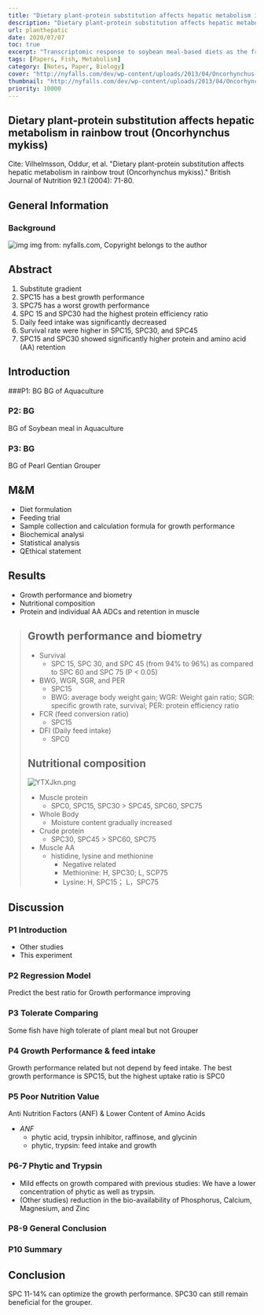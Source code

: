 ```yaml
---
title: "Dietary plant-protein substitution affects hepatic metabolism in rainbow trout (Oncorhynchus mykiss)"
description: "Dietary plant-protein substitution affects hepatic metabolism in rainbow trout (Oncorhynchus mykiss)"
url: planthepatic
date: 2020/07/07
toc: true
excerpt: "Transcriptomic response to soybean meal-based diets as the frst formulated feed in juvenile yellow perch (Perca favescens)"
tags: [Papers, Fish, Metabolism]
category: [Notes, Paper, Biology]
cover: "http://nyfalls.com/dev/wp-content/uploads/2013/04/Oncorhynchus-mykiss1-300x112.jpg"
thumbnail: "http://nyfalls.com/dev/wp-content/uploads/2013/04/Oncorhynchus-mykiss1-300x112.jpg"
priority: 10000
---
```


## Dietary plant-protein substitution affects hepatic metabolism in rainbow trout (Oncorhynchus mykiss)

Cite: Vilhelmsson, Oddur, et al. "Dietary plant-protein substitution affects hepatic metabolism in rainbow trout (Oncorhynchus mykiss)." British Journal of Nutrition 92.1 (2004): 71-80.


## General Information

### Background
![img](http://nyfalls.com/dev/wp-content/uploads/2013/04/Oncorhynchus-mykiss1-300x112.jpg)
img from: nyfalls.com, Copyright belongs to the author


## Abstract
1. Substitute gradient
2. SPC15 has a best growth performance
3. SPC75 has a worst growth performance
4. SPC 15 and SPC30 had the highest protein efficiency ratio
5. Daily feed intake was significantly decreased
6. Survival rate were higher in SPC15, SPC30, and SPC45
7. SPC15 and SPC30 showed significantly higher protein and amino acid (AA) retention

## Introduction

###P1: BG
BG of Aquaculture

### P2: BG
BG of Soybean meal in Aquaculture

### P3: BG
BG of Pearl Gentian Grouper


## M&M
- Diet formulation
- Feeding trial
- Sample collection and calculation formula for growth performance
- Biochemical analysi
- Statistical analysis
- QEthical statement

## Results
- Growth performance and biometry
- Nutritional composition
- Protein and individual AA ADCs and retention in muscle

> ## Growth performance and biometry
> - Survival
>   - SPC 15, SPC 30, and SPC 45 (from 94% to 96%) as compared to SPC 60 and SPC 75 (P < 0.05)
> - BWG, WGR, SGR, and PER
>   - SPC15
>   - BWG: average body weight gain; WGR: Weight gain ratio; SGR: specific growth rate, survival; PER: protein efficiency ratio
> - FCR (feed conversion ratio)
>     - SPC15
> - DFI (Daily feed intake)
>     -  SPC0
>
> ## Nutritional composition
> ![YTXJkn.png](https://s1.ax1x.com/2020/05/20/YTXJkn.png)
> - Muscle protein
>   - SPC0, SPC15, SPC30 > SPC45, SPC60, SPC75
> - Whole Body
>   - Moisture content gradually increased
> - Crude protein
>   - SPC30, SPC45 > SPC60, SPC75
> - Muscle AA
>   - histidine, lysine and methionine
>     - Negative related
>     - Methionine: H, SPC30; L, SCP75
>     - Lysine: H, SPC15； L，SPC75


## Discussion

### P1 Introduction
- Other studies
- This experiment

### P2 Regression Model
Predict the best ratio for Growth performance improving

### P3 Tolerate Comparing
Some fish have high tolerate of plant meal but not Grouper

### P4 Growth Performance & feed intake
Growth performance related but not depend by feed intake.
The best growth performance is SPC15, but the highest uptake ratio is SPC0

### P5 Poor Nutrition Value
Anti Nutrition Factors (ANF) & Lower Content of Amino Acids
- *ANF*
  - phytic acid, trypsin inhibitor, raffinose, and glycinin
  - phytic, trypsin: feed intake and growth

### P6-7 Phytic and Trypsin
- Mild effects on growth compared with previous studies: We have a lower concentration of phytic as well as trypsin.
- (Other studies) reduction in the bio-availability of Phosphorus, Calcium, Magnesium, and Zinc

### P8-9 General Conclusion
### P10 Summary



## Conclusion

SPC 11-14% can optimize the growth performance.
SPC30 can still remain beneficial for the grouper.


